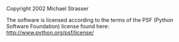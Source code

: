 Copyright 2002 Michael Strasser

The software is licensed according to the terms of the PSF (Python Software Foundation) license found here: http://www.python.org/psf/license/